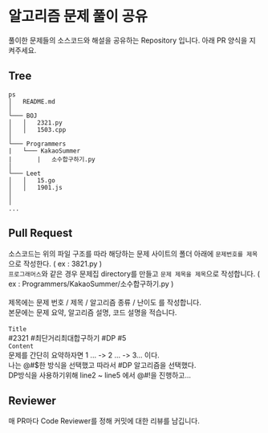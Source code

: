 # 알고리즘 문제 풀이 공유

풀이한 문제들의 소스코드와 해설을 공유하는 Repository 입니다.
아래 PR 양식을 지켜주세요.

## Tree

```
ps
│   README.md
│ 
└─── BOJ
│   │   2321.py
│   │   1503.cpp
│
└─── Programmers
|   └─── KakaoSummer
|       |   소수합구하기.py
│ 
└─── Leet
│   │   15.go
│   │   1901.js
│
│
...
```

## Pull Request 
소스코드는 위의 파일 구조를 따라 해당하는 문제 사이트의 폴더 아래에 `문제번호를 제목`으로 작성한다. ( ex : 3821.py ) <br>
`프로그래머스`와 같은 경우 문제집 directory를 만들고 `문제 제목을 제목`으로 작성합니다. ( ex : Programmers/KakaoSummer/소수합구하기.py )
<br><br>
제목에는 문제 번호 / 제목 / 알고리즘 종류 / 난이도 를 작성합니다.
<br>
본문에는 문제 요약, 알고리즘 설명, 코드 설명을 적습니다.
<br>
<br>
`Title`   <br>
#2321 #최단거리최대합구하기 #DP #5 <br>
`Content` <br>
문제를 간단히 요약하자면 1 ... -> 2 ... -> 3... 이다. <br>
나는 @#$한 방식을 선택했고 따라서 #DP 알고리즘을 선택했다. 
<br>DP방식을 사용하기위해 line2 ~ line5 에서 @#!을 진행하고...


## Reviewer

매 PR마다 Code Reviewer를 정해 커밋에 대한 리뷰를 남깁니다.
